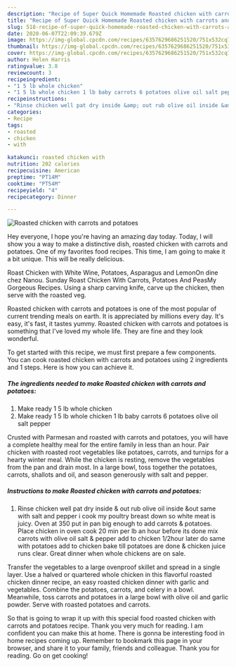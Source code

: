 ```yaml
---
description: "Recipe of Super Quick Homemade Roasted chicken with carrots and potatoes"
title: "Recipe of Super Quick Homemade Roasted chicken with carrots and potatoes"
slug: 518-recipe-of-super-quick-homemade-roasted-chicken-with-carrots-and-potatoes
date: 2020-06-07T22:09:39.679Z
image: https://img-global.cpcdn.com/recipes/6357629686251520/751x532cq70/roasted-chicken-with-carrots-and-potatoes-recipe-main-photo.jpg
thumbnail: https://img-global.cpcdn.com/recipes/6357629686251520/751x532cq70/roasted-chicken-with-carrots-and-potatoes-recipe-main-photo.jpg
cover: https://img-global.cpcdn.com/recipes/6357629686251520/751x532cq70/roasted-chicken-with-carrots-and-potatoes-recipe-main-photo.jpg
author: Helen Harris
ratingvalue: 3.8
reviewcount: 3
recipeingredient:
- "1 5 lb whole chicken"
- "1 5 lb whole chicken 1 lb baby carrots 6 potatoes olive oil salt pepper"
recipeinstructions:
- "Rinse chicken well pat dry inside &amp; out rub olive oil inside &amp;out same with salt and pepper i cook my poultry breast down so white meat is juicy. Oven at 350 put in pan big enough to add carrots &amp; potatoes. Place chicken in oven cook 20 min per lb an hour before its done mix carrots with olive oil salt &amp; pepper add to chicken 1/2hour later do same with potatoes add to chicken bake till potatoes are done &amp; chicken juice runs clear. Great dinner when whole chickens are on sale."
categories:
- Recipe
tags:
- roasted
- chicken
- with

katakunci: roasted chicken with 
nutrition: 202 calories
recipecuisine: American
preptime: "PT14M"
cooktime: "PT54M"
recipeyield: "4"
recipecategory: Dinner

---
```



![Roasted chicken with carrots and potatoes](https://img-global.cpcdn.com/recipes/6357629686251520/751x532cq70/roasted-chicken-with-carrots-and-potatoes-recipe-main-photo.jpg)

Hey everyone, I hope you're having an amazing day today. Today, I will show you a way to make a distinctive dish, roasted chicken with carrots and potatoes. One of my favorites food recipes. This time, I am going to make it a bit unique. This will be really delicious.

Roast Chicken with White Wine, Potatoes, Asparagus and LemonOn dine chez Nanou. Sunday Roast Chicken With Carrots, Potatoes And PeasMy Gorgeous Recipes. Using a sharp carving knife, carve up the chicken, then serve with the roasted veg.

Roasted chicken with carrots and potatoes is one of the most popular of current trending meals on earth. It is appreciated by millions every day. It's easy, it's fast, it tastes yummy. Roasted chicken with carrots and potatoes is something that I've loved my whole life. They are fine and they look wonderful.


To get started with this recipe, we must first prepare a few components. You can cook roasted chicken with carrots and potatoes using 2 ingredients and 1 steps. Here is how you can achieve it.

<!--inarticleads1-->

##### The ingredients needed to make Roasted chicken with carrots and potatoes:

1. Make ready 1 5 lb whole chicken
1. Make ready 1 5 lb whole chicken 1 lb baby carrots 6 potatoes olive oil salt pepper


Crusted with Parmesan and roasted with carrots and potatoes, you will have a complete healthy meal for the entire family in less than an hour. Pair chicken with roasted root vegetables like potatoes, carrots, and turnips for a hearty winter meal. While the chicken is resting, remove the vegetables from the pan and drain most. In a large bowl, toss together the potatoes, carrots, shallots and oil, and season generously with salt and pepper. 

<!--inarticleads2-->

##### Instructions to make Roasted chicken with carrots and potatoes:

1. Rinse chicken well pat dry inside &amp; out rub olive oil inside &amp;out same with salt and pepper i cook my poultry breast down so white meat is juicy. Oven at 350 put in pan big enough to add carrots &amp; potatoes. Place chicken in oven cook 20 min per lb an hour before its done mix carrots with olive oil salt &amp; pepper add to chicken 1/2hour later do same with potatoes add to chicken bake till potatoes are done &amp; chicken juice runs clear. Great dinner when whole chickens are on sale.


Transfer the vegetables to a large ovenproof skillet and spread in a single layer. Use a halved or quartered whole chicken in this flavorful roasted chicken dinner recipe, an easy roasted chicken dinner with garlic and vegetables. Combine the potatoes, carrots, and celery in a bowl. Meanwhile, toss carrots and potatoes in a large bowl with olive oil and garlic powder. Serve with roasted potatoes and carrots. 

So that is going to wrap it up with this special food roasted chicken with carrots and potatoes recipe. Thank you very much for reading. I am confident you can make this at home. There is gonna be interesting food in home recipes coming up. Remember to bookmark this page in your browser, and share it to your family, friends and colleague. Thank you for reading. Go on get cooking!
